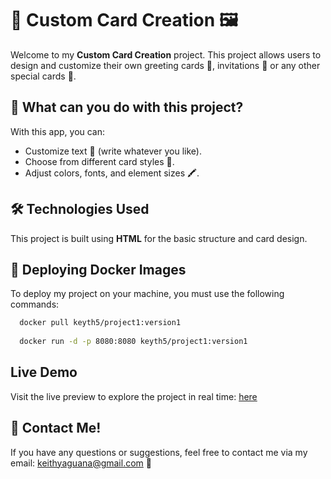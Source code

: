 # 🎨 Custom Card Creation 🖼️

Welcome to my **Custom Card Creation** project. This project allows users to design and customize their own greeting cards 🎉, invitations 🎈 or any other special cards 🎁.

## 🚀 What can you do with this project?

With this app, you can:

- Customize text 📝 (write whatever you like).
- Choose from different card styles 🎨.
- Adjust colors, fonts, and element sizes 🖍️.

## 🛠️ Technologies Used

This project is built using **HTML** for the basic structure and card design.

## 🐳 Deploying Docker Images

To deploy my project on your machine, you must use the following commands:

```bash
  docker pull keyth5/project1:version1
  
  docker run -d -p 8080:8080 keyth5/project1:version1
```

## Live Demo

Visit the live preview to explore the project in real time: [here](project1-keyth-production.up.railway.app)


## 💬 Contact Me!

If you have any questions or suggestions, feel free to contact me via my email: keithyaguana@gmail.com 📧
